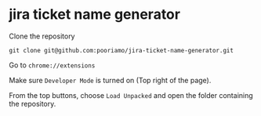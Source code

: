 # jira ticket name generator

Clone the repository

`git clone git@github.com:pooriamo/jira-ticket-name-generator.git`

Go to `chrome://extensions`

Make sure `Developer Mode` is turned on (Top right of the page).

From the top buttons, choose `Load Unpacked` and open the folder containing the repository.

